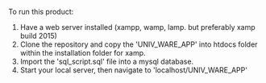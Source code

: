 To run this product:
1. Have a web server installed (xampp, wamp, lamp. but preferably xamp build 2015)
2. Clone the repository and copy the 'UNIV_WARE_APP' into htdocs folder within the installation folder for xamp. 
3. Import the 'sql_script.sql' file into a mysql database.
4. Start your local server, then navigate to 'localhost/UNIV_WARE_APP'
